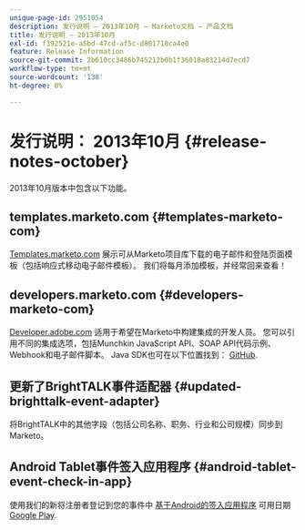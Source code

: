 ```yaml
---
unique-page-id: 2951054
description: 发行说明 — 2013年10月 — Marketo文档 — 产品文档
title: 发行说明 — 2013年10月
exl-id: f392521e-a5bd-47cd-af5c-d801718ca4e0
feature: Release Information
source-git-commit: 2b610cc3486b745212b0b1f36018a83214d7ecd7
workflow-type: tm+mt
source-wordcount: '138'
ht-degree: 0%

---
```


# 发行说明： 2013年10月 {#release-notes-october}

2013年10月版本中包含以下功能。

## templates.marketo.com {#templates-marketo-com}

[Templates.marketo.com](/help/marketo/product-docs/demand-generation/landing-pages/landing-page-templates/guided-landing-page-template-list.md) 展示可从Marketo项目库下载的电子邮件和登陆页面模板（包括响应式移动电子邮件模板）。 我们将每月添加模板，并经常回来查看！

## developers.marketo.com {#developers-marketo-com}

[Developer.adobe.com](https://experienceleague.adobe.com/en/docs/marketo-developer/marketo/home) 适用于希望在Marketo中构建集成的开发人员。 您可以引用不同的集成选项，包括Munchkin JavaScript API、SOAP API代码示例、Webhook和电子邮件脚本。 Java SDK也可在以下位置找到： [GitHub](https://github.com/Marketo/SOAP-API-Java-Client).

## 更新了BrightTALK事件适配器 {#updated-brighttalk-event-adapter}

将BrightTALK中的其他字段（包括公司名称、职务、行业和公司规模）同步到Marketo。

## Android Tablet事件签入应用程序 {#android-tablet-event-check-in-app}

使用我们的新将注册者登记到您的事件中 [基于Android的签入应用程序](/help/marketo/product-docs/core-marketo-concepts/mobile-apps/event-check-in/check-people-into-your-event-from-your-tablet.md) 可用日期 [Google Play](https://play.google.com/store/apps/details?id=com.marketo.eventcheckin&amp;hl=en).
